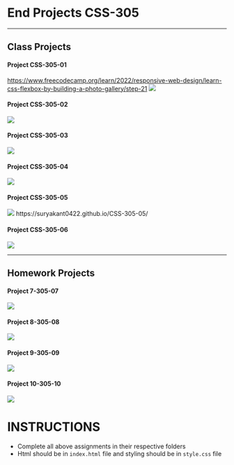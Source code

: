 # End Projects CSS-305

<hr>

## Class Projects

#### Project CSS-305-01

https://www.freecodecamp.org/learn/2022/responsive-web-design/learn-css-flexbox-by-building-a-photo-gallery/step-21
<img src="images/freecodecamp_flex.png">

#### Project CSS-305-02

<img src="images/Calculator.png">

#### Project CSS-305-03

<img src="images/Flex2_cards.png">

#### Project CSS-305-04

<img src="images/flipkart_navbar.png">

#### Project CSS-305-05

<img src="images/game.png.png">
https://suryakant0422.github.io/CSS-305-05/

#### Project CSS-305-06

<img src="images/linkedin_landingpage.png">

<hr>

## Homework Projects

#### Project 7-305-07

<img src="images/boat.png">

#### Project 8-305-08

<img src="images/whiskers.in.png">

#### Project 9-305-09

<img src="images/solesearchindia.png">

#### Project 10-305-10

<img src="images/almamaterstore.png">


# INSTRUCTIONS
- Complete all above assignments in their respective folders
- Html should be in ```index.html``` file and styling should be in ```style.css``` file
